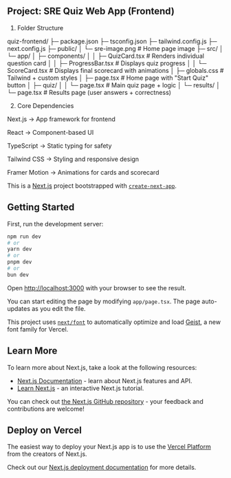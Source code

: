 ## Project: SRE Quiz Web App (Frontend)
1. Folder Structure

quiz-frontend/
├─ package.json
├─ tsconfig.json
├─ tailwind.config.js
├─ next.config.js
├─ public/
│   └─ sre-image.png          # Home page image
├─ src/
│   └─ app/
│       ├─ components/
│       │   ├─ QuizCard.tsx       # Renders individual question card
│       │   ├─ ProgressBar.tsx    # Displays quiz progress
│       │   └─ ScoreCard.tsx      # Displays final scorecard with animations
│       ├─ globals.css            # Tailwind + custom styles
│       ├─ page.tsx               # Home page with "Start Quiz" button
│       ├─ quiz/
│       │   └─ page.tsx           # Main quiz page + logic
│       └─ results/
│           └─ page.tsx           # Results page (user answers + correctness)



2. Core Dependencies

Next.js → App framework for frontend

React → Component-based UI

TypeScript → Static typing for safety

Tailwind CSS → Styling and responsive design

Framer Motion → Animations for cards and scorecard








This is a [Next.js](https://nextjs.org) project bootstrapped with [`create-next-app`](https://nextjs.org/docs/app/api-reference/cli/create-next-app).

## Getting Started

First, run the development server:

```bash
npm run dev
# or
yarn dev
# or
pnpm dev
# or
bun dev
```

Open [http://localhost:3000](http://localhost:3000) with your browser to see the result.

You can start editing the page by modifying `app/page.tsx`. The page auto-updates as you edit the file.

This project uses [`next/font`](https://nextjs.org/docs/app/building-your-application/optimizing/fonts) to automatically optimize and load [Geist](https://vercel.com/font), a new font family for Vercel.

## Learn More

To learn more about Next.js, take a look at the following resources:

- [Next.js Documentation](https://nextjs.org/docs) - learn about Next.js features and API.
- [Learn Next.js](https://nextjs.org/learn) - an interactive Next.js tutorial.

You can check out [the Next.js GitHub repository](https://github.com/vercel/next.js) - your feedback and contributions are welcome!

## Deploy on Vercel

The easiest way to deploy your Next.js app is to use the [Vercel Platform](https://vercel.com/new?utm_medium=default-template&filter=next.js&utm_source=create-next-app&utm_campaign=create-next-app-readme) from the creators of Next.js.

Check out our [Next.js deployment documentation](https://nextjs.org/docs/app/building-your-application/deploying) for more details.

